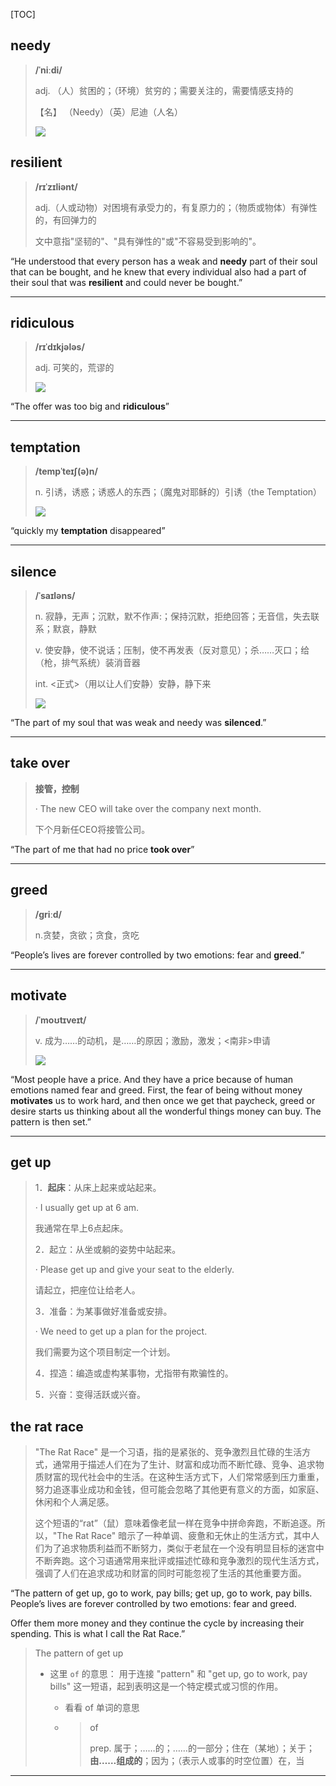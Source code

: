 [TOC]

## needy

> **/ˈniːdi/**
>
> adj.
> （人）贫困的；（环境）贫穷的；需要关注的，需要情感支持的
>
> 【名】 （Needy）（英）尼迪（人名）
>
> ![](https://ydlunacommon-cdn.nosdn.127.net/2c68b2812cf17e37c1c993aa8bdcb9b0.jpg?)

## resilient

> **/rɪˈzɪliənt/**
>
> adj.（人或动物）对困境有承受力的，有复原力的；（物质或物体）有弹性的，有回弹力的
>
> 文中意指"坚韧的"、"具有弹性的"或"不容易受到影响的"。

“He understood that every person has a weak and **needy** part of their soul that can be bought, and he knew that every individual also had a part of their soul that was **resilient** and could never be bought.”

---

## ridiculous

> **/rɪˈdɪkjələs/**
>
> adj.
> 可笑的，荒谬的
>
> ![](https://ydlunacommon-cdn.nosdn.127.net/ae8ad3639b26c25fa65124e88f984595.jpg?)

“The offer was too big and **ridiculous**”

---

## temptation

> **/tempˈteɪʃ(ə)n/**
>
> n.
> 引诱，诱惑；诱惑人的东西；（魔鬼对耶稣的）引诱（the Temptation）
>
> ![](https://ydlunacommon-cdn.nosdn.127.net/6523f1a339357b6e460f23165bafe437.jpg?)

“quickly my **temptation** disappeared”

---

## silence

> **/ˈsaɪləns/**
>
> n.
> 寂静，无声；沉默，默不作声:；保持沉默，拒绝回答；无音信，失去联系；默哀，静默
>
> v.
> 使安静，使不说话；压制，使不再发表（反对意见）；杀……灭口；给（枪，排气系统）装消音器
>
> int.
> <正式>（用以让人们安静）安静，静下来
>
> ![](https://ydlunacommon-cdn.nosdn.127.net/1c7081ceff67191deda06cf503d7240a.jpg?)

“The part of my soul that was weak and needy was **silenced**.”

---

## take over

> **接管，控制**
>
> · The new CEO will take over the company next month.
>
> 下个月新任CEO将接管公司。

“The part of me that had no price **took over**”

---

## greed

> **/ɡriːd/**
>
> n.贪婪，贪欲；贪食，贪吃

“People’s lives are forever controlled by two emotions: fear and **greed**.”

---

## motivate

> **/ˈmoʊtɪveɪt/**
>
> v.
> 成为……的动机，是……的原因；激励，激发；<南非>申请
>
> ![](https://ydlunacommon-cdn.nosdn.127.net/481ee9ca85686e21002d2abc2a05c511.jpg?)

“Most people have a price. And they have a price because of human emotions named fear and greed. First, the fear of being without money **motivates** us to work hard, and then once we get that paycheck, greed or desire starts us thinking about all the wonderful things money can buy. The pattern is then set.”

---

## get up

> 1．**起床**：从床上起来或站起来。
>
> · I usually get up at 6 am.
>
> 我通常在早上6点起床。
>
> 2．起立：从坐或躺的姿势中站起来。
>
> · Please get up and give your seat to the elderly.
>
> 请起立，把座位让给老人。
>
> 3．准备：为某事做好准备或安排。
>
> · We need to get up a plan for the project.
>
> 我们需要为这个项目制定一个计划。
>
> 4．捏造：编造或虚构某事物，尤指带有欺骗性的。
>
> 5．兴奋：变得活跃或兴奋。

## the rat race 

> "The Rat Race" 是一个习语，指的是紧张的、竞争激烈且忙碌的生活方式，通常用于描述人们在为了生计、财富和成功而不断忙碌、竞争、追求物质财富的现代社会中的生活。在这种生活方式下，人们常常感到压力重重，努力追逐事业成功和金钱，但可能会忽略了其他更有意义的方面，如家庭、休闲和个人满足感。
>
> 这个短语的“rat”（鼠）意味着像老鼠一样在竞争中拼命奔跑，不断追逐。所以，"The Rat Race" 暗示了一种单调、疲惫和无休止的生活方式，其中人们为了追求物质利益而不断努力，类似于老鼠在一个没有明显目标的迷宫中不断奔跑。这个习语通常用来批评或描述忙碌和竞争激烈的现代生活方式，强调了人们在追求成功和财富的同时可能忽视了生活的其他重要方面。

“The pattern of get up, go to work, pay bills; get up, go to work, pay bills. People’s lives are forever controlled by two emotions: fear and greed. 

Offer them more money and they continue the cycle by increasing their spending. This is what I call the Rat Race.”

> The pattern of get up
>
> - 这里 `of` 的意思： 用于连接 "pattern" 和 "get up, go to work, pay bills" 这一短语，起到表明这是一个特定模式或习惯的作用。
>
>   - 看看 of 单词的意思
>
>   - > of
>     >
>     > prep. 属于；……的；……的一部分；住在（某地）；关于；**由……组成的**；因为；（表示人或事的时空位置）在，当

---



